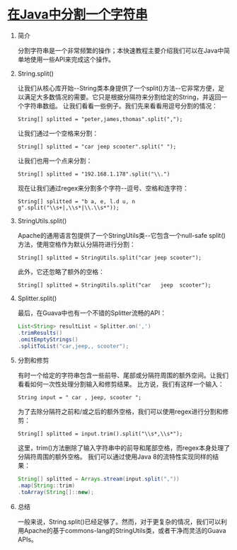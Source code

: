 # [在Java中分割一个字符串](https://www.baeldung.com/java-split-string)

1. 简介

    分割字符串是一个非常频繁的操作；本快速教程主要介绍我们可以在Java中简单地使用一些API来完成这个操作。
2. String.split()

    让我们从核心库开始--String类本身提供了一个split()方法--它非常方便，足以满足大多数情况的需要。它只是根据分隔符来分割给定的String，并返回一个字符串数组。
    让我们看看一些例子。我们先来看看用逗号分割的情况：

    `String[] splitted = "peter,james,thomas".split(",");`

    让我们通过一个空格来分割：

    `String[] splitted = "car jeep scooter".split(" ");`

    让我们也用一个点来分割：

    `String[] splitted = "192.168.1.178".split("\\.")`

    现在让我们通过regex来分割多个字符--逗号、空格和连字符：

    `String[] splitted = "b a, e, l.d u, n g".split("\\s+|,\\s*|\\.\\s*"));`

3. StringUtils.split()

    Apache的通用语言包提供了一个StringUtils类--它包含一个null-safe split()方法，使用空格作为默认分隔符进行分割：

    `String[] splitted = StringUtils.split("car jeep scooter");`

    此外，它还忽略了额外的空格：

    `String[] splitted = StringUtils.split("car   jeep  scooter");`

4. Splitter.split()

    最后，在Guava中也有一个不错的Splitter流畅的API：

    ```java
    List<String> resultList = Splitter.on(',')
    .trimResults()
    .omitEmptyStrings()
    .splitToList("car,jeep,, scooter");
    ```

5. 分割和修剪

    有时一个给定的字符串包含一些前导、尾部或分隔符周围的额外空间。让我们看看如何一次性处理分割输入和修剪结果。
    比方说，我们有这样一个输入：

    `String input = " car , jeep, scooter ";`

    为了去除分隔符之前和/或之后的额外空格，我们可以使用regex进行分割和修剪：

    `String[] splitted = input.trim().split("\\s*,\\s*");`

    这里，trim()方法删除了输入字符串中的前导和尾部空格，而regex本身处理了分隔符周围的额外空格。
    我们可以通过使用Java 8的流特性实现同样的结果：

    ```java
    String[] splitted = Arrays.stream(input.split(","))
    .map(String::trim)
    .toArray(String[]::new);
    ```

6. 总结

    一般来说，String.split()已经足够了。然而，对于更复杂的情况，我们可以利用Apache的基于commons-lang的StringUtils类，或者干净而灵活的Guava APIs。

